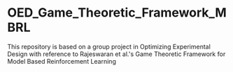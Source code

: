 # OED_Game_Theoretic_Framework_MBRL
This repository is based on a group project in Optimizing Experimental Design with reference to Rajeswaran et al.'s Game Theoretic Framework for Model Based Reinforcement Learning
